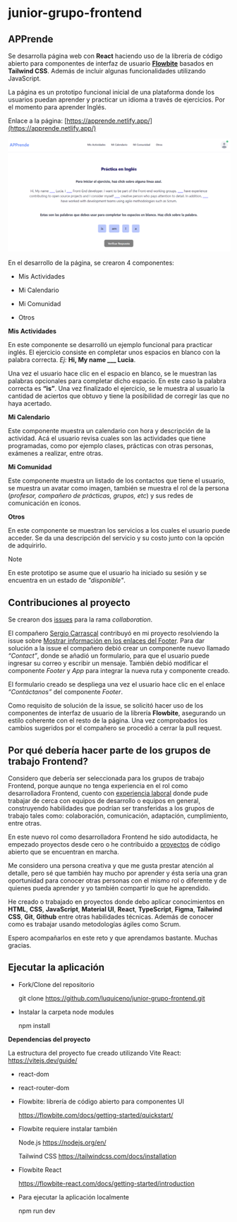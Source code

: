 # junior-grupo-frontend

 ## **APPrende**

 Se desarrolla página web con **React** haciendo uso de la librería de código abierto para componentes de interfaz de usuario [**Flowbite**](https://flowbite.com/docs/getting-started/quickstart/) basados en **Tailwind CSS**. Además de incluir algunas funcionalidades utilizando JavaScript.
 
 La página es un prototipo funcional inicial de una plataforma donde los usuarios puedan aprender y practicar un idioma a través de ejercicios. Por el momento para aprender Inglés.


 Enlace a la página: [https://apprende.netlify.app/](https://apprende.netlify.app/)


 ![Pantallazo de la página principal donde se muestra un ejemplo de un ejercicio funcional](src/assets/appjunior.png)
 

 En el desarrollo de la página, se crearon 4 componentes:
 - Mis Actividades
 * Mi Calendario
 + Mi Comunidad
 - Otros

 **Mis Actividades** 
 
 En este componente se desarrolló un ejemplo funcional para practicar inglés. El ejercicio consiste en completar unos espacios en blanco con la palabra correcta. _Ej:_ **Hi, My name ___ Lucia**. 
 
 Una vez el usuario hace clic en el espacio en blanco, se le muestran las palabras opcionales para completar dicho espacio. En este caso la palabra correcta es **“is”**. Una vez finalizado el ejercicio, se le muestra al usuario la cantidad de aciertos que obtuvo y tiene la posibilidad de corregir las que no haya acertado.

 **Mi Calendario** 
 
 Este componente muestra un calendario con hora y descripción de la actividad. Acá el usuario revisa cuales son las actividades que tiene programadas, como por ejemplo clases, prácticas con otras personas, exámenes a realizar, entre otras.

 **Mi Comunidad** 
 
 Este componente muestra un listado de los contactos que tiene el usuario, se muestra un avatar como imagen, también se muestra el rol de la persona (_profesor, compañero de prácticas, grupos, etc_) y sus redes de comunicación en íconos.

 **Otros** 
 
 En este componente se muestran los servicios a los cuales el usuario puede acceder. Se da una descripción del servicio y su costo junto con la opción de adquirirlo.

 > [!NOTE]
 > En este prototipo se asume que el usuario ha iniciado su sesión y se encuentra en un estado de _"disponible"_.

 
## **Contribuciones al proyecto**

 Se crearon dos [issues](https://github.com/luquiceno/junior-grupo-frontend/issues) para la rama _collaboration_. 
 
 El compañero [Sergio Carrascal](https://github.com/scsanchez) contribuyó en mi proyecto resolviendo la issue sobre [Mostrar información en los enlaces del Footer](https://github.com/luquiceno/junior-grupo-frontend/pull/5).
 Para dar solución a la issue el compañero debió crear un componente nuevo llamado _“Contact”_, donde se añadió un formulario, para que el usuario puede ingresar su correo y escribir un mensaje. También debió modificar el componente _Footer_ y _App_ para integrar la nueva ruta y componente creado.
 
 El formulario creado se despliega una vez el usuario hace clic en el enlace _“Contáctanos”_ del componente _Footer_.
 
 Como requisito de solución de la issue, se solicitó hacer uso de los componentes de interfaz de usuario de la librería **Flowbite**, asegurando un estilo coherente con el resto de la página.
 Una vez comprobados los cambios sugeridos por el compañero se procedió a cerrar la pull request.


## **Por qué debería hacer parte de los grupos de trabajo Frontend?**

 Considero que debería ser seleccionada para los grupos de trabajo Frontend, porque aunque no tenga experiencia en el rol como desarrolladora Frontend, cuento con [experiencia laboral](https://www.linkedin.com/in/lucia-mejiaq-frontend-developer/) donde pude trabajar de cerca con equipos de desarrollo o equipos en general, construyendo habilidades que podrían ser transferidas a los grupos de trabajo tales como: colaboración, comunicación, adaptación, cumplimiento, entre otras. 
 
 En este nuevo rol como desarrolladora Frontend he sido autodidacta, he empezado proyectos desde cero o he contribuido a [proyectos](https://github.com/luquiceno/perfcompareBeta/commits?author=luquiceno) de código abierto que se encuentran en marcha. 
 
 Me considero una persona creativa y que me gusta prestar atención al detalle, pero sé que también hay mucho por aprender y ésta sería una gran oportunidad para conocer otras personas con el mismo rol o diferente y de quienes pueda aprender y yo también compartir lo que he aprendido.
 
 He creado o trabajado en proyectos donde debo aplicar conocimientos en **HTML**, **CSS**, **JavaScript**, **Material UI**, **React**, **TypeScript**, **Figma**, **Tailwind CSS**, **Git**, **Github** entre otras habilidades técnicas. Además de conocer como es trabajar usando metodologías ágiles como Scrum.
 
 Espero acompañarlos en este reto y que aprendamos bastante. Muchas gracias.


 ## **Ejecutar la aplicación**

 * Fork/Clone del repositorio
 
     git clone https://github.com/luquiceno/junior-grupo-frontend.git

 * Instalar la carpeta node modules

     npm install
 
 **Dependencias del proyecto**

 La estructura del proyecto fue creado utilizando Vite React: https://vitejs.dev/guide/

 *  react-dom
 *  react-router-dom
 *  Flowbite: librería de código abierto para componentes UI

    https://flowbite.com/docs/getting-started/quickstart/

 *  Flowbite requiere instalar también

    Node.js  https://nodejs.org/en/

    Tailwind CSS  https://tailwindcss.com/docs/installation

 *  Flowbite React

    https://flowbite-react.com/docs/getting-started/introduction


*   Para ejecutar la aplicación localmente

    npm run dev
